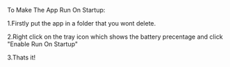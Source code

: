 To Make The App Run On Startup:

1.Firstly put the app in a folder that you wont delete.

2.Right click on the tray icon which shows the battery precentage and click "Enable Run On Startup"

3.Thats it!
